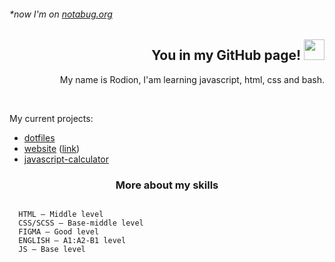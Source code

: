 ###### *now I'm on <a href="https://notabug.org/rodion">notabug.org</a>

<h2 align="right">You in my GitHub page! <img src="https://github.com/blackcater/blackcater/raw/main/images/Hi.gif" height="33"/></h2>


<p align="right">My name is Rodion, I'am learning javascript, html, css and bash.</p><br>

<p align="left">My current projects:</p>

<ul>
  <li><a href="https://notabug.org/rodion/dotfiles">dotfiles</a><br></li>
  <li><a href="https://notabug.org/rodion/website">website</a> (<a href="https://rodionmern.github.io/">link</a>)<br></li>
  <li><a href="https://github.com/rodionmern/js-calc">javascript-calculator</a></li>
</ul>

<h3 align="center">More about my skills</h3>

```
  
  HTML — Middle level
  CSS/SCSS — Base-middle level
  FIGMA — Good level
  ENGLISH — A1:A2-B1 level
  JS — Base level

```
